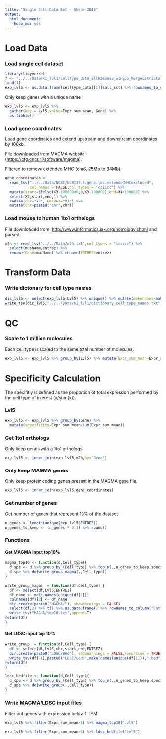 ```yaml
---
title: "Single Cell Data Set - Skene 2018"
output:
  html_document:
    keep_md: yes
---
```




# Load Data

### Load single cell dataset


```r
library(tidyverse)
f <- "../../Data/KI_lvl1/celltype_data_allKImouse_wtHypo_MergedStriatal_1to1only_level1_thresh0_trim0.rda"
load(f)
exp_lvl5 <- as.data.frame(celltype_data[[1]]$all_sct) %>% rownames_to_column("Gene")
```

Only keep genes with a unique name


```r
exp_lvl5 <- exp_lvl5 %>% 
  gather(key = Lvl5,value=Expr_sum_mean,-Gene) %>%
  as.tibble()
```

### Load gene coordinates

Load gene coordinates and extend upstream and downstream coordinates by 100kb.

File downloaded from MAGMA website (https://ctg.cncr.nl/software/magma).

Filtered to remove extended MHC (chr6, 25Mb to 34Mb).


```r
gene_coordinates <- 
  read_tsv("../../Data/NCBI/NCBI37.3.gene.loc.extendedMHCexcluded",
           col_names = FALSE,col_types = 'cciicc') %>%
  mutate(start=ifelse(X3-100000<0,0,X3-100000),end=X4+100000) %>%
  select(X2,start,end,1) %>% 
  rename(chr="X2", ENTREZ="X1") %>% 
  mutate(chr=paste0("chr",chr))
```

### Load mouse to human 1to1 orthologs

File downloaded from: http://www.informatics.jax.org/homology.shtml and parsed.


```r
m2h <- read_tsv("../../Data/m2h.txt",col_types = "iccccc") %>% 
  select(musName,entrez) %>%
  rename(Gene=musName) %>% rename(ENTREZ=entrez)
```

# Transform Data

### Write dictonary for cell type names


```r
dic_lvl5 <- select(exp_lvl5,Lvl5) %>% unique() %>% mutate(makenames=make.names(Lvl5))
write_tsv(dic_lvl5,"../../Data/KI_lvl1/dictionary_cell_type_names.txt")
```

# QC

### Scale to 1 million molecules

Each cell type is scaled to the same total number of molecules. 


```r
exp_lvl5 <- exp_lvl5 %>% group_by(Lvl5) %>% mutate(Expr_sum_mean=Expr_sum_mean*1e6/sum(Expr_sum_mean))
```

# Specificity Calculation

The specifitiy is defined as the proportion of total expression performed by the cell type of interest (x/sum(x)).

### Lvl5


```r
exp_lvl5 <- exp_lvl5 %>% group_by(Gene) %>% 
  mutate(specificity=Expr_sum_mean/sum(Expr_sum_mean))
```

### Get 1to1 orthologs 

Only keep genes with a 1to1 orthologs


```r
exp_lvl5 <- inner_join(exp_lvl5,m2h,by="Gene")
```

### Only keep MAGMA genes 

Only keep protein coding genes present in the MAGMA gene file.


```r
exp_lvl5 <- inner_join(exp_lvl5,gene_coordinates)
```

### Get number of genes

Get number of genes that represent 10% of the dataset


```r
n_genes <- length(unique(exp_lvl5$ENTREZ))
n_genes_to_keep <- (n_genes * 0.1) %>% round()
```

### Functions

#### Get MAGMA input top10%


```r
magma_top10 <- function(d,Cell_type){
  d_spe <- d %>% group_by_(Cell_type) %>% top_n(.,n_genes_to_keep,specificity) 
  d_spe %>% do(write_group_magma(.,Cell_type))
}
```


```r
write_group_magma  = function(df,Cell_type) {
  df <- select(df,Lvl5,ENTREZ)
  df_name <- make.names(unique(df[1]))
  colnames(df)[2] <- df_name  
  dir.create(paste0("MAGMA/"), showWarnings = FALSE)
  select(df,2) %>% t() %>% as.data.frame() %>% rownames_to_column("Cat") %>%
  write_tsv("MAGMA/top10.txt",append=T)
return(df)
}
```

#### Get LDSC input top 10%


```r
write_group  = function(df,Cell_type) {
  df <- select(df,Lvl5,chr,start,end,ENTREZ)
  dir.create(paste0("LDSC/Bed"), showWarnings = FALSE,recursive = TRUE)
  write_tsv(df[-1],paste0("LDSC/Bed/",make.names(unique(df[1])),".bed"),col_names = F)
return(df)
}
```


```r
ldsc_bedfile <- function(d,Cell_type){
  d_spe <- d %>% group_by_(Cell_type) %>% top_n(.,n_genes_to_keep,specificity) 
  d_spe %>% do(write_group(.,Cell_type))
}
```

### Write MAGMA/LDSC input files 

Filter out genes with expression below 1 TPM.


```r
exp_lvl5 %>% filter(Expr_sum_mean>1) %>% magma_top10("Lvl5")
```


```r
exp_lvl5 %>% filter(Expr_sum_mean>1) %>% ldsc_bedfile("Lvl5")
```
